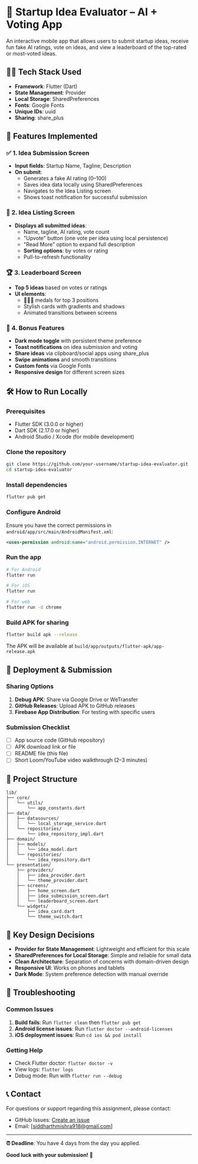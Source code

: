 # 🚀 Startup Idea Evaluator – AI + Voting App

An interactive mobile app that allows users to submit startup ideas, receive fun fake AI ratings, vote on ideas, and view a leaderboard of the top-rated or most-voted ideas.

## 🧑‍💻 Tech Stack Used

- **Framework**: Flutter (Dart)
- **State Management**: Provider
- **Local Storage**: SharedPreferences
- **Fonts**: Google Fonts
- **Unique IDs**: uuid
- **Sharing**: share_plus

## 📱 Features Implemented

### ✅ 1. Idea Submission Screen
- **Input fields**: Startup Name, Tagline, Description
- **On submit**:
  - Generates a fake AI rating (0–100)
  - Saves idea data locally using SharedPreferences
  - Navigates to the Idea Listing screen
  - Shows toast notification for successful submission

### 📜 2. Idea Listing Screen
- **Displays all submitted ideas**:
  - Name, tagline, AI rating, vote count
  - "Upvote" button (one vote per idea using local persistence)
  - "Read More" option to expand full description
  - **Sorting options**: by votes or rating
  - Pull-to-refresh functionality

### 🏆 3. Leaderboard Screen
- **Top 5 ideas** based on votes or ratings
- **UI elements**:
  - 🥇🥈🥉 medals for top 3 positions
  - Stylish cards with gradients and shadows
  - Animated transitions between screens

### 🌚 4. Bonus Features
- **Dark mode toggle** with persistent theme preference
- **Toast notifications** on idea submission and voting
- **Share ideas** via clipboard/social apps using share_plus
- **Swipe animations** and smooth transitions
- **Custom fonts** via Google Fonts
- **Responsive design** for different screen sizes

## 🛠️ How to Run Locally

### Prerequisites
- Flutter SDK (3.0.0 or higher)
- Dart SDK (2.17.0 or higher)
- Android Studio / Xcode (for mobile development)

### Clone the repository
```bash
git clone https://github.com/your-username/startup-idea-evaluator.git
cd startup-idea-evaluator
```

### Install dependencies
```bash
flutter pub get
```

### Configure Android
Ensure you have the correct permissions in `android/app/src/main/AndroidManifest.xml`:
```xml
<uses-permission android:name="android.permission.INTERNET" />
```

### Run the app
```bash
# For Android
flutter run

# For iOS
flutter run

# For web
flutter run -d chrome
```

### Build APK for sharing
```bash
flutter build apk --release
```
The APK will be available at `build/app/outputs/flutter-apk/app-release.apk`

## 🚀 Deployment & Submission

### Sharing Options
1. **Debug APK**: Share via Google Drive or WeTransfer
2. **GitHub Releases**: Upload APK to GitHub releases
3. **Firebase App Distribution**: For testing with specific users

### Submission Checklist
- [ ] App source code (GitHub repository)
- [ ] APK download link or file
- [ ] README file (this file)
- [ ] Short Loom/YouTube video walkthrough (2–3 minutes)

## 📁 Project Structure
```
lib/
├── core/
│   └── utils/
│       └── app_constants.dart
├── data/
│   ├── datasources/
│   │   └── local_storage_service.dart
│   └── repositories/
│       └── idea_repository_impl.dart
├── domain/
│   ├── models/
│   │   └── idea_model.dart
│   └── repositories/
│       └── idea_repository.dart
└── presentation/
    ├── providers/
    │   ├── idea_provider.dart
    │   └── theme_provider.dart
    ├── screens/
    │   ├── home_screen.dart
    │   ├── idea_submission_screen.dart
    │   └── leaderboard_screen.dart
    └── widgets/
        ├── idea_card.dart
        └── theme_switch.dart
```

## 🎯 Key Design Decisions

- **Provider for State Management**: Lightweight and efficient for this scale
- **SharedPreferences for Local Storage**: Simple and reliable for small data
- **Clean Architecture**: Separation of concerns with domain-driven design
- **Responsive UI**: Works on phones and tablets
- **Dark Mode**: System preference detection with manual override

## 🐛 Troubleshooting

### Common Issues
1. **Build fails**: Run `flutter clean` then `flutter pub get`
2. **Android license issues**: Run `flutter doctor --android-licenses`
3. **iOS deployment issues**: Run `cd ios && pod install`

### Getting Help
- Check Flutter doctor: `flutter doctor -v`
- View logs: `flutter logs`
- Debug mode: Run with `flutter run --debug`

## 📞 Contact

For questions or support regarding this assignment, please contact:
- GitHub Issues: [Create an issue](https://github.com/your-username/startup-idea-evaluator/issues)
- Email: [siddharthmishra918@gmail.com]

---

**⏰ Deadline**: You have 4 days from the day you applied.

**Good luck with your submission! 🎉**
